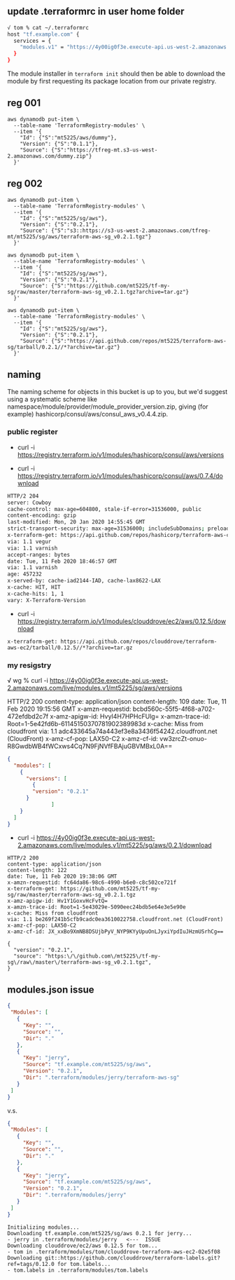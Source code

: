 ## update .terraformrc in user home folder
```bash
√ tom % cat ~/.terraformrc
host "tf.example.com" {
  services = {
    "modules.v1" = "https://4y00ig0f3e.execute-api.us-west-2.amazonaws.com/live/modules.v1/"
  }
}
```
The module installer in `terraform init` should then be able to download the module by first requesting its package location from our private registry.

## reg 001
```HCL
aws dynamodb put-item \
  --table-name 'TerraformRegistry-modules' \
  --item '{
    "Id": {"S":"mt5225/aws/dummy"},
    "Version": {"S":"0.1.1"},
    "Source": {"S":"https://tfreg-mt.s3-us-west-2.amazonaws.com/dummy.zip"}
  }'
```



## reg 002
```HCL
aws dynamodb put-item \
  --table-name 'TerraformRegistry-modules' \
  --item '{
    "Id": {"S":"mt5225/sg/aws"},
    "Version": {"S":"0.2.1"},
    "Source": {"S":"s3::https://s3-us-west-2.amazonaws.com/tfreg-mt/mt5225/sg/aws/terraform-aws-sg_v0.2.1.tgz"}
  }'
```

```HCL
aws dynamodb put-item \
  --table-name 'TerraformRegistry-modules' \
  --item '{
    "Id": {"S":"mt5225/sg/aws"},
    "Version": {"S":"0.2.1"},
    "Source": {"S":"https://github.com/mt5225/tf-my-sg/raw/master/terraform-aws-sg_v0.2.1.tgz?archive=tar.gz"}
  }'
```

```HCL works
aws dynamodb put-item \
  --table-name 'TerraformRegistry-modules' \
  --item '{
    "Id": {"S":"mt5225/sg/aws"},
    "Version": {"S":"0.2.1"},
    "Source": {"S":"https://api.github.com/repos/mt5225/terraform-aws-sg/tarball/0.2.1//*?archive=tar.gz"}
  }'
```



## naming
 The naming scheme for objects in this bucket is up to you, but we'd suggest using a systematic scheme like namespace/module/provider/module_provider_version.zip, giving (for example) hashicorp/consul/aws/consul_aws_v0.4.4.zip.

### public register

 * curl -i https://registry.terraform.io/v1/modules/hashicorp/consul/aws/versions


 * curl -i https://registry.terraform.io/v1/modules/hashicorp/consul/aws/0.7.4/download
```bash
HTTP/2 204 
server: Cowboy
cache-control: max-age=604800, stale-if-error=31536000, public
content-encoding: gzip
last-modified: Mon, 20 Jan 2020 14:55:45 GMT
strict-transport-security: max-age=31536000; includeSubDomains; preload
x-terraform-get: https://api.github.com/repos/hashicorp/terraform-aws-consul/tarball/v0.7.4//*?archive=tar.gz
via: 1.1 vegur
via: 1.1 varnish
accept-ranges: bytes
date: Tue, 11 Feb 2020 18:46:57 GMT
via: 1.1 varnish
age: 457232
x-served-by: cache-iad2144-IAD, cache-lax8622-LAX
x-cache: HIT, HIT
x-cache-hits: 1, 1
vary: X-Terraform-Version
```

* curl -i https://registry.terraform.io/v1/modules/clouddrove/ec2/aws/0.12.5/download
```
x-terraform-get: https://api.github.com/repos/clouddrove/terraform-aws-ec2/tarball/0.12.5//*?archive=tar.gz
```

### my resigstry
√ wg % curl -i https://4y00ig0f3e.execute-api.us-west-2.amazonaws.com/live/modules.v1/mt5225/sg/aws/versions

HTTP/2 200 
content-type: application/json
content-length: 109
date: Tue, 11 Feb 2020 19:15:56 GMT
x-amzn-requestid: bcbd560c-55f5-4f68-a702-472efdbd2c7f
x-amz-apigw-id: HvyI4H7HPHcFUlg=
x-amzn-trace-id: Root=1-5e42fd6b-61145150370781902389983d
x-cache: Miss from cloudfront
via: 1.1 adc433645a74a443ef3e8a3436f54242.cloudfront.net (CloudFront)
x-amz-cf-pop: LAX50-C2
x-amz-cf-id: vw3zrcZt-onuo-R8GwdbWB4fWCxws4Cq7N9FjNVfFBAjuGBVMBxL0A==

```JSON
{
  "modules": [
    {
      "versions": [
        {
        "version": "0.2.1"
      }
              ]
    }
  ]
}
```

* curl -i https://4y00ig0f3e.execute-api.us-west-2.amazonaws.com/live/modules.v1/mt5225/sg/aws/0.2.1/download

```
HTTP/2 200 
content-type: application/json
content-length: 122
date: Tue, 11 Feb 2020 19:38:06 GMT
x-amzn-requestid: fc64da86-98c6-4990-b6e0-c8c502ce721f
x-terraform-get: https://github.com/mt5225/tf-my-sg/raw/master/terraform-aws-sg_v0.2.1.tgz
x-amz-apigw-id: Hv1Y1GoxvHcFvtQ=
x-amzn-trace-id: Root=1-5e43029e-5090eec24bdb5e64e3e5e90e
x-cache: Miss from cloudfront
via: 1.1 be269f241b5cfb9cadc0ea3610022758.cloudfront.net (CloudFront)
x-amz-cf-pop: LAX50-C2
x-amz-cf-id: JX_xxBo9XmNB8DSUjbPyV_NYP9KYyUpuOnLJyxiYpdIuJHzmUSrhCg==

{
  "version": "0.2.1",
  "source": "https:\/\/github.com\/mt5225\/tf-my-sg\/raw\/master\/terraform-aws-sg_v0.2.1.tgz",
}
```


 ## modules.json issue
 ```JSON
 {
  "Modules": [
    {
      "Key": "",
      "Source": "",
      "Dir": "."
    },
    {
      "Key": "jerry",
      "Source": "tf.example.com/mt5225/sg/aws",
      "Version": "0.2.1",
      "Dir": ".terraform/modules/jerry/terraform-aws-sg"
    }
  ]
}
 ```

 v.s.

 ```JSON
 {
  "Modules": [
    {
      "Key": "",
      "Source": "",
      "Dir": "."
    },
    {
      "Key": "jerry",
      "Source": "tf.example.com/mt5225/sg/aws",
      "Version": "0.2.1",
      "Dir": ".terraform/modules/jerry"
    }
  ]
}
 ```


 ```
 Initializing modules...
Downloading tf.example.com/mt5225/sg/aws 0.2.1 for jerry...
- jerry in .terraform/modules/jerry   <---  ISSUE
Downloading clouddrove/ec2/aws 0.12.5 for tom...
- tom in .terraform/modules/tom/clouddrove-terraform-aws-ec2-02e5f08
Downloading git::https://github.com/clouddrove/terraform-labels.git?ref=tags/0.12.0 for tom.labels...
- tom.labels in .terraform/modules/tom.labels
```